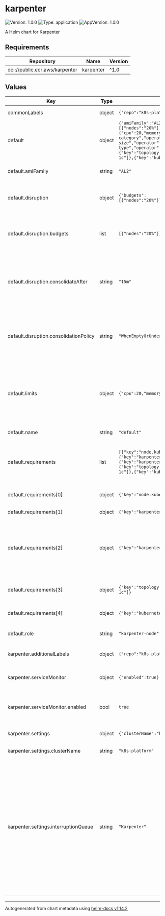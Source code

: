 # karpenter

![Version: 1.0.0](https://img.shields.io/badge/Version-1.0.0-informational?style=flat-square) ![Type: application](https://img.shields.io/badge/Type-application-informational?style=flat-square) ![AppVersion: 1.0.0](https://img.shields.io/badge/AppVersion-1.0.0-informational?style=flat-square)

A Helm chart for Karpenter

## Requirements

| Repository | Name | Version |
|------------|------|---------|
| oci://public.ecr.aws/karpenter | karpenter | ^1.0 |

## Values

| Key | Type | Default | Description |
|-----|------|---------|-------------|
| commonLabels | object | `{"repo":"k8s-platform"}` | labels to apply to all resources |
| default | object | `{"amiFamily":"AL2","disruption":{"budgets":[{"nodes":"20%"}],"consolidateAfter":"15m","consolidationPolicy":"WhenEmptyOrUnderutilized"},"limits":{"cpu":20,"memory":"80Gi"},"name":"default","requirements":[{"key":"node.kubernetes.io/instance-category","operator":"In","values":["t"]},{"key":"karpenter.k8s.aws/instance-size","operator":"In","values":["small","medium"]},{"key":"karpenter.sh/capacity-type","operator":"In","values":["spot","on-demand"]},{"key":"topology.kubernetes.io/zone","operator":"In","values":["us-east-1a","us-east-1b","us-east-1c"]},{"key":"kubernetes.io/arch","operator":"In","values":["amd64"]}],"role":"karpenter-node"}` | Configuration for the Primary Kapenter NodePool and Class |
| default.amiFamily | string | `"AL2"` | The amiFamily to use for the nodes |
| default.disruption | object | `{"budgets":[{"nodes":"20%"}],"consolidateAfter":"15m","consolidationPolicy":"WhenEmptyOrUnderutilized"}` | The ways in which Karpenter can disrupt and replace Node |
| default.disruption.budgets | list | `[{"nodes":"20%"}]` | Budgets control the speed Karpenter can scale down nodes |
| default.disruption.consolidateAfter | string | `"15m"` | The amount of time Karpenter should wait to consolidate a node after a pod has been added or removed from the node |
| default.disruption.consolidationPolicy | string | `"WhenEmptyOrUnderutilized"` | If a node has no running non-daemon pods, it is considered empty and can be consolidated |
| default.limits | object | `{"cpu":20,"memory":"80Gi"}` | Resource limits constrain the total size of the pool Limits prevent Karpenter from creating new instances once the limit is exceeded |
| default.name | string | `"default"` | NodePool name |
| default.requirements | list | `[{"key":"node.kubernetes.io/instance-category","operator":"In","values":["t"]},{"key":"karpenter.k8s.aws/instance-size","operator":"In","values":["small","medium"]},{"key":"karpenter.sh/capacity-type","operator":"In","values":["spot","on-demand"]},{"key":"topology.kubernetes.io/zone","operator":"In","values":["us-east-1a","us-east-1b","us-east-1c"]},{"key":"kubernetes.io/arch","operator":"In","values":["amd64"]}]` | List of requirements that constrain the parameters of provisioned nodes within the pool |
| default.requirements[0] | object | `{"key":"node.kubernetes.io/instance-category","operator":"In","values":["t"]}` | the instance category of the node |
| default.requirements[1] | object | `{"key":"karpenter.k8s.aws/instance-size","operator":"In","values":["small","medium"]}` | the size of the instance |
| default.requirements[2] | object | `{"key":"karpenter.sh/capacity-type","operator":"In","values":["spot","on-demand"]}` | The capacity type of the node, will default to spot unless either specified by the pod or no spot capacity is available |
| default.requirements[3] | object | `{"key":"topology.kubernetes.io/zone","operator":"In","values":["us-east-1a","us-east-1b","us-east-1c"]}` | the Availability Zones to deploy the nodes |
| default.requirements[4] | object | `{"key":"kubernetes.io/arch","operator":"In","values":["amd64"]}` | the architecture of the node |
| default.role | string | `"karpenter-node"` | the role to use for node identity |
| karpenter.additionalLabels | object | `{"repo":"k8s-platform"}` | Additional labels to add into metadata. |
| karpenter.serviceMonitor | object | `{"enabled":true}` | prometheus service monitor configuration |
| karpenter.serviceMonitor.enabled | bool | `true` | Specifies whether a ServiceMonitor should be created. |
| karpenter.settings | object | `{"clusterName":"k8s-platform","interruptionQueue":"Karpenter"}` | Global Settings to configure Karpenter |
| karpenter.settings.clusterName | string | `"k8s-platform"` | The name of the cluster |
| karpenter.settings.interruptionQueue | string | `"Karpenter"` | Interruption queue is the name of the SQS queue used for processing interruption events from EC2 Interruption handling is disabled if not specified # Enabling interruption handling may require additional permissions on the controller service account. |

----------------------------------------------
Autogenerated from chart metadata using [helm-docs v1.14.2](https://github.com/norwoodj/helm-docs/releases/v1.14.2)

